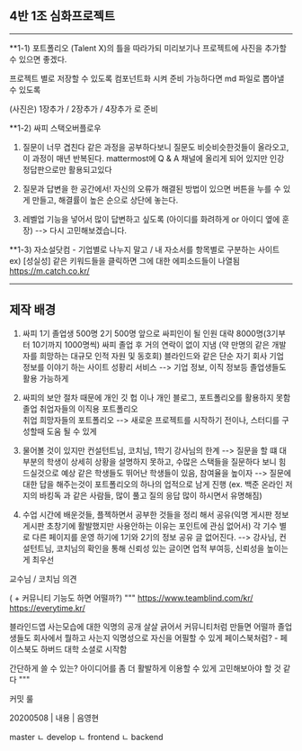 ## 4반 1조 심화프로젝트

---   
**1-1) 포트폴리오 
(Talent X)의 틀을 따라가되 미리보기나 프로젝트에 사진을 추가할 수 있으면 좋겠다.

프로젝트 별로 저장할 수 있도록 컴포넌트화 시켜 준비
가능하다면 md 파일로 뽑아낼 수 있도록

(사진은) 1장추가 / 2장추가 / 4장추가 로 준비


**1-2) 싸피 스택오버플로우

1) 질문이 너무 겹친다 
같은 과정을 공부하다보니 질문도 비슷비슷한것들이 올라오고, 이 과정이 매년 반복된다.
mattermost에 Q & A 채널에 올리게 되어 있지만 인강 정답판으로만 활용되고있다

2) 질문과 답변을 한 공간에서!
자신의 오류가 해결된 방법이 있으면 버튼을 누를 수 있게 만들고, 해결률이 높은 순으로 상단에 놓는다.
3) 레벨업 기능을 넣어서 많이 답변하고 싶도록 (아이디를 화려하게 or 아이디 옆에 훈장)  --> 다시 고민해보겠습니다.


**1-3) 자소설닷컴 - 기업별로 나누지 말고 / 내 자소서를 항목별로 구분하는 사이트 
ex) [성실성] 같은 키워드들을 클릭하면 그에 대한 에피소드들이 나열됨
https://m.catch.co.kr/

-----
## 제작 배경

1. 싸피 1기 졸업생 500명 2기 500명
  앞으로 싸피인이 될 인원 대략 8000명(3기부터 10기까지 1000명씩)
  싸피 졸업 후 거의 연락이 없이 지냄
  (약 만명의 같은 개발자를 희망하는 대규모 인적 자원 및 동호회) 
  블라인드와 같은 단순 자기 회사 기업 정보를 이야기 하는 사이트 성황리 서비스
     --> 기업 정보, 이직 정보등 졸업생들도 활용 가능하게

2. 싸피의 보안 절차 때문에 개인 깃 헙 이나 개인 블로그, 포트폴리오를 활용하지 못함
  졸업 취업자들의 이직용 포트폴리오  
  취업 희망자들의 포트폴리오
    --> 새로운 프로젝트를 시작하기 전이나, 스터디를 구성할때 도움 될 수 있게

3. 물어볼 것이 있지만 컨설턴트님, 코치님, 1학기 강사님의 한계 --> 질문을 할 떄 대부분의 학생이 상세히 상황을 설명하지 못하고, 수많은 스택들을 질문하다 보니 힘드실것으로 예상
   같은 학생들도 뛰어난 학생들이 있음, 참여율을 높이자  --> 질문에 대한 답을 해주는것이 포트폴리오의 하나의 업적으로 남게 진행
                                                        		(ex. 백준 온라인 저지의 바킹독 과 같은 사람들, 많이 풀고 질의 응답 많이 하시면서 유명해짐)

4. 수업 시간에 배운것들, 플젝하면서 공부한 것들을 정리 해서 공유(익명 게시판 정보 게시판 초창기에 활발했지만 사용안하는 이유는 포인트에 관심 없어서)
   각 기수 별로 다른 페이지를 운영 하기에 1기와 2기의 정보 공유 글 없어진다.
    --> 강사님, 컨설턴트님, 코치님의 확인을 통해 신뢰성 있는 글이면 업적 부여등, 신뢰성을 높이는게 최우선



교수님 / 코치님 의견 

( + 커뮤니티 기능도 하면 어떨까?)
"""
https://www.teamblind.com/kr/
https://everytime.kr/

블라인드앱
사는모습에 대한 익명의 공개
살살 긁어서 커뮤니티처럼 만들면 어떨까
졸업생들도 회사에서 뭘하고 사는지
익명성으로 자신을 어필할 수 있게
페이스북처럼? - 페이스북도 하버드 대학 소셜로 시작함

간단하게 쓸 수 있는?
아이디어를 좀 더 활발하게 이용할 수 있게 고민해보아야 할 것 같다
"""

커밋 룰 

20200508 | 내용 | 음영현 

master
    ㄴ develop
        ㄴ frontend
        ㄴ backend  

